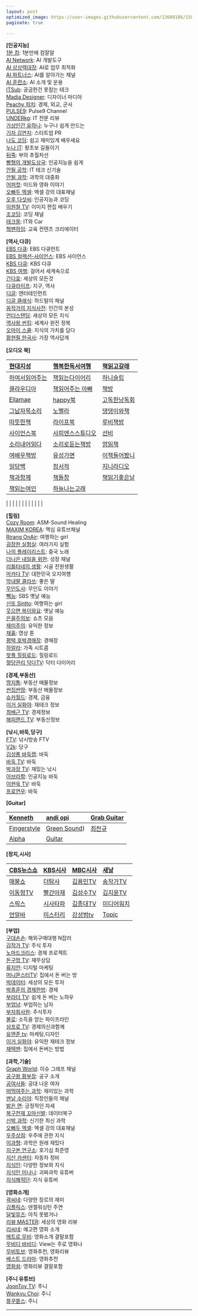 ```yaml
---
layout: post
optimized_image: https://user-images.githubusercontent.com/13609186/158834851-5c5d7736-001b-448d-8bb6-eb99f2f16233.jpg
paginate: true

---
```


**[인공지능]**<br>
[1분 컴](https://www.youtube.com/@user-ed1xt4uh7v): 1분만에 컴잘알<br>
[AI Network](https://www.youtube.com/@ainetwork_ai): AI 개발도구<br>
[AI 상상력대장](https://www.youtube.com/@captain_ai): AI로 업무 최적화<br>
[AI 파트너스](https://www.youtube.com/@easyaitech): AI를 알아가는 채널<br>
[AI 훈련소](https://www.youtube.com/@AI.Drill_center): AI 소개 및 운용<br>
[ITSub](https://www.youtube.com/@ITSUB): 궁금한건 못참는 테크<br>
[Madia Designer](https://www.youtube.com/@UXUIDesign): 디자이너 마디아<br>
[Peachy 피치](https://www.youtube.com/@peachy2023): 경제, 외교, 군사<br>
[PULSE9](https://www.youtube.com/@PULSE9_Inc): Pulse9 Channel<br>
[UNDERkg](https://www.youtube.com/@Underkg): IT 전문 리뷰<br>
[가상인간 유하나](https://www.youtube.com/@_virtualuhana8924): 누구나 쉽게 만드는<br>
[기자 김연지](https://www.youtube.com/@user-ux5ow6tn4d): 스타트업 PR<br>
[나도 코딩](https://www.youtube.com/@nadocoding): 쉽고 재미있게 배우세요<br>
[누나 IT](https://www.youtube.com/@nnit): 왕초보 길들이기<br>
[뒤죽](https://www.youtube.com/@backdie): 부의 추월차선<br>
[빵형의 개발도상국](https://www.youtube.com/@bbanghyong): 인공지능을 쉽게<br>
[안될 공학](https://www.youtube.com/@unrealtech): IT 테크 신기술<br>
[안될 과학](https://www.youtube.com/@Unrealscience): 과학의 대중화<br>
[어퍼컷](https://www.youtube.com/@UPKTV): 미드와 영화 이야기<br>
[오빠두 엑셀](https://www.youtube.com/@Oppadu): 엑셀 강의 대표채널<br>
[오후 다섯씨](https://www.youtube.com/@mr.5pm): 인공지능과 코딩<br>
[이원철 TV](https://www.youtube.com/@21c): 이미지 편집 배우기<br>
[조코딩](https://www.youtube.com/@jocoding): 코딩 채널<br>
[테크몽](https://www.youtube.com/@techmong): IT와 Car<br>
[혁펜하임](https://www.youtube.com/@hyukppen): 교육 컨텐츠 크리에이터<br>


**[역사,다큐]**<br>
[EBS 다큐](https://www.youtube.com/@EBSDocumentary): EBS 다큐먼트<br>
[EBS 컬렉션-사이언스](https://www.youtube.com/@ebs.science): EBS 사이언스<br>
[KBS 다큐](https://www.youtube.com/@KBSDocumentary): KBS 다큐<br>
[KBS 여행](https://www.youtube.com/@KBS_TRAVEL): 걸어서 세계속으로<br>
[간다효](https://www.youtube.com/@Official_gandahyo): 세상의 모든것<br>
[다큐라이프](https://www.youtube.com/@braheartlife): 지구, 역사<br>
[디글](https://www.youtube.com/@Diggle): 엔터테인먼트<br>
[디글 클래식](https://www.youtube.com/@DiggleClassic): 하드털이 채널<br>
[쏨작가의 지식사전](https://www.youtube.com/@ssom_ji_sa): 인간의 본성<br>
[언더스탠딩](https://www.youtube.com/@understanding.): 세상의 모든 지식<br>
[역사왕 썬킴](https://www.youtube.com/@user-wr8ly2xv9l): 세계사 완전 정복<br>
[오마이 스쿨](https://www.youtube.com/@0hmyschool): 지식의 가치를 담다<br>
[황현필 한국사](https://www.youtube.com/@hwang_history): 가장 역사답게<br>


**[오디오 북]**<br>

| [현대지성](https://www.youtube.com/@hdjisung) | [행복한독서여행](https://www.youtube.com/@user-gp9pr5mq5d) | [책읽고갈래](https://www.youtube.com/@bookwith) |
| :--- | :--- | :--- |
| [하여서읽어주는](https://www.youtube.com/@HaYeoSeoReadingMom) | [책읽는다이어리](https://www.youtube.com/@diary-audiobook) | [하니슬립](https://www.youtube.com/@haneesleep) |
| [클라우디아](https://www.youtube.com/@user-Claudiabook) | [책읽어주는 아빠](https://www.youtube.com/@user-qg3pl3yt4l) | [책방](https://www.youtube.com/@user-lm6ju6pe1t) |
| [Ellamae](https://www.youtube.com/@ellamaeroos7404) | [happy북](https://www.youtube.com/@AUDIOBOOKhappyreader) | [고독한낭독회](https://www.youtube.com/@Godok_) |
| [그남자목소리](https://www.youtube.com/@malevoice) | [노벨라](https://www.youtube.com/@novella_22) | [댕댕이와책](https://www.youtube.com/@WriterKimaudiobook) |
| [따뜻한책](https://www.youtube.com/@booktea) | [라이프북](https://www.youtube.com/@user-nh2vx9bn2w) | [루비책밤](https://www.youtube.com/@Rubigarden) |
| [사이언스북](https://www.youtube.com/@ScienceBooks1) | [사피엔스스튜디오](https://www.youtube.com/@sapiens_studio) | [선비](https://www.youtube.com/@SunBee) |
| [소리내어읽다](https://www.youtube.com/@SODA-Reading-Voice-ASMR) | [소리로듣는책방](https://www.youtube.com/@soribook) | [엄읽책](https://www.youtube.com/@user-bs2kh5qr9n) |
| [여배우책방](https://www.youtube.com/@onewomansplay2270) | [유성가면](https://www.youtube.com/@pokitoki) | [이책들어봤니](https://www.youtube.com/@kimpim27) |
| [일당백](https://www.youtube.com/@1DANG100) | [정서적](https://www.youtube.com/@j-reading19) | [지니라디오](https://www.youtube.com/@genieaudiobooks) |
| [책과함께](https://www.youtube.com/@user-lm7dz1gl8v) | [책들창](https://www.youtube.com/@bookwindow) | [책읽기좋은날](https://www.youtube.com/@GoodayBook) |
| [책읽는여인](https://www.youtube.com/@user-fz7pk7xh2s) | [하늘나는고래](https://www.youtube.com/@flyingwhale_an_hee_ra) | []() |


| []() | []() | []() |
| []() | []() | []() |
| []() | []() | []() |


**[힐링]**<br>
[Cozy Room](https://www.youtube.com/@CozyRoomASMR): ASM-Sound Healing<br>
[MAXIM KOREA](https://www.youtube.com/@maxim_korea): 맥심 유튜브채널<br>
[Rirang OnAir](https://www.youtube.com/@RirangOnAir): 여행하는 girl<br>
[굉장한 실험실](https://www.youtube.com/@madlabko): 여러가지 실험<br>
[나의 플레이리스트](https://www.youtube.com/@user-ky7xn1hf6h): 중국 노래<br>
[더나은 내일을 위한](https://www.youtube.com/@For.a.Better.Tomorrow): 성장 채널<br>
[리틀타네의 생활](https://www.youtube.com/@littletane): 시골 전원생활<br>
[마카다 TV](https://www.youtube.com/@go6992): 대한민국 오지여행<br>
[막내딸 클라쓰](https://www.youtube.com/@youngest-daughter): 좋은 딸<br>
[무인도사](https://www.youtube.com/@tmdcjf2388): 무인도 이야기<br>
[빽능](https://www.youtube.com/@BBACKENT): SBS 옛날 예능<br>
[신또 Sintto](https://www.youtube.com/@sintto): 여행하는 girl<br>
[웃으면 복이와요](https://www.youtube.com/@luckysmile365): 옛날 예능<br>
[은꼴주의보](https://www.youtube.com/@user-mm3sk8dt1g): 쇼츠 모음<br>
[재미주의](https://www.youtube.com/@jamjam0615): 유익한 정보<br>
[재훍](https://www.youtube.com/@jhvideotoon): 영상 툰<br>
[평택 호박경매장](https://www.youtube.com/@user-sf9fh3mq5p): 경매장<br>
[하알라](https://www.youtube.com/@user-zd8vk4gg4g): 가족 시트콤<br>
[핫플 힐링로드](https://www.youtube.com/@Hotple7): 힐링로드<br>
[혈당관리 닥다TV](https://www.youtube.com/@drdiaryTV): 닥터 다이어리<br>


**[경제,부동산]**<br>
[땅지통](https://www.youtube.com/@landtong22): 부동산 매물정보<br>
[싼집싼땅](https://www.youtube.com/@user-ep2lx4kh6k): 부동산 매물정보<br>
[슈카월드](https://www.youtube.com/@syukaworld): 경제, 금융<br>
[이거 실화야](https://www.youtube.com/@user-pl1ze2qy7l): 재테크 정보<br>
[최배근 TV](https://www.youtube.com/@TV-ct8uh): 경제정보<br>
[해피랜드 TV](https://www.youtube.com/@happy_land): 부동산정보<br>


**[낚시,바둑,당구]**<br>
[FTV](https://www.youtube.com/@KoreaFishingChannel): 낚시방송 FTV<br>
[V2k](https://www.youtube.com/@v2kBillards): 당구<br>
[김성룡 바둑랩](https://www.youtube.com/@user-hy7dg8ec1q): 바둑<br>
[바둑 TV](https://www.youtube.com/@baduk_tv): 바둑<br>
[박과장 TV](https://www.youtube.com/@park_manager): 재밌는 낚시<br>
[아브라함](https://www.youtube.com/@kyong30000): 인공지능 바둑<br>
[이현욱 TV](https://www.youtube.com/@leehyunwookTV): 바둑<br>
[프로연우](https://www.youtube.com/@proyeonwoo): 바둑<br>


**[Guitar]**<br>

| [Kenneth](https://www.youtube.com/@KennethAcoustic) | [andi opi](https://www.youtube.com/@andiopi) | [Grab Guitar](https://www.youtube.com/@GrabTheGT) |
| :--- | :--- | :--- |
| [Fingerstyle](https://www.youtube.com/@FingerstyleClub) | [Green Sound](https://www.youtube.com/@GreenSoundOfficial)) | [최찬규](https://www.youtube.com/@user-jj5td2pn2p) |
| [Alpha](https://www.youtube.com/@alphamusichadong191) | [Guitar](https://www.youtube.com/@LatestMusicGuitar) | []() |


**[정치,시사]**<br>

| [CBS뉴스쇼](https://www.youtube.com/@cbsnewsshow) | [KBS시사](https://www.youtube.com/@KBS_1Radio) | [MBC시사](https://www.youtube.com/@mbcradio_sisa) | [새날](https://www.youtube.com/@saenal) |
| :--- | :--- | :--- | :--- |
| [매불쇼](https://www.youtube.com/@maebulshow) | [더탐사](https://www.youtube.com/@citizenpress_thetamsa) | [김용민TV](https://www.youtube.com/@kimyongminTV) | [송작가TV](https://www.youtube.com/@songjakgatv) |
| [이동형TV](https://www.youtube.com/@DHLeeTV) | [빨간아재](https://www.youtube.com/@RedAzae) | [김성수TV](https://www.youtube.com/@ssroad) | [김지윤TV](https://www.youtube.com/@Kjy_Play) |
| [스픽스](https://www.youtube.com/@SPEAKS_TV) | [시사타파](https://www.youtube.com/@sisatapanews) | [김종대TV](https://www.youtube.com/@kimjongdaetv) | [미디어워치](https://www.youtube.com/@mediawatchtv) |
| [언알바](https://www.youtube.com/@unalba) | [미스터리](https://www.youtube.com/@user-zl3qd3si2g) | [강성범tv](https://www.youtube.com/@kangsungbumTV) | [Topic](https://www.youtube.com/@topic2651) |


**[부업]**<br>
[구대손손](https://www.youtube.com/@user-wc4qi7kf3h): 해외구매대행 N잡러<br>
[김작가 TV](https://www.youtube.com/@lucky_tv): 주식 투자<br>
[노마드크리스](https://www.youtube.com/@nomadchris): 경제 프로젝트<br>
[돈구멍 TV](https://www.youtube.com/@TV-ft2ik): 재무상담<br>
[류지안](https://www.youtube.com/@jianryukr): 디지털 마케팅<br>
[머니몬스터TV](https://www.youtube.com/@money_Monster): 집에서 돈 버는 방<br>
[박데이터](https://www.youtube.com/@user-my1lg8hd9j): 세상의 모든 투자<br>
[박종훈의 경제한방](https://www.youtube.com/@e-hanbang): 경제<br>
[부라더 TV](https://www.youtube.com/@burother): 쉽게 돈 버는 노하우<br>
[부업남](https://www.youtube.com/@Bupnam): 부업하는 남자<br>
[부자회사원](https://www.youtube.com/@richworker100): 주식투자<br>
[불로](https://www.youtube.com/@boolloSodeuk): 소득을 얻는 파이프라인<br>
[삼프로 TV](https://www.youtube.com/@3protv): 경제의신과함께<br>
[유앤준 tv](https://www.youtube.com/@youandjun): 마케팅,디자인<br>
[이거 실화야](https://www.youtube.com/@user-pl1ze2qy7l): 유익한 재테크 정보<br>
[재택맨](https://www.youtube.com/@jaetaekman): 집에서 돈버는 방법<br>


**[과학,기술]**<br>
[Graph World](https://www.youtube.com/@graphworld-0): 이슈 그래프 채널<br>
[공구왕 황부장](https://www.youtube.com/@Hwangbujang): 공구 소개<br>
[공여사들](https://www.youtube.com/@gongysd): 공대 나온 여자<br>
[떠먹여주는 과학](https://www.youtube.com/@user-je5bg4zs9c): 재미있는 과학<br>
[맨날 수리야](https://www.youtube.com/@google_korea):  직장인들의 채널<br>
[밝은 면](https://www.youtube.com/@BrightSideKorea): 긍정적인 자세<br>
[복구천재 꼬마신발](https://www.youtube.com/@Little_Shoes): 데이터복구<br>
[신박 과학](https://www.youtube.com/@sinbakscience): 신기한 최신 과학<br>
[오빠두 엑셀](https://www.youtube.com/@Oppadu): 엑셀 강의 대표채널<br>
[우주상점](https://www.youtube.com/@Space_Store): 우주에 관한 지식<br>
[이과형](https://www.youtube.com/@scibrother): 과학은 원래 재밌다<br>
[지구본 연구소](https://www.youtube.com/@globelab): 호기심 최준영<br>
[지산 카센터](https://www.youtube.com/@jisancarcenter): 자동차 정비<br>
[지식인](https://www.youtube.com/@knowledgepeople): 다양한 정보와 지식<br>
[지식인 미나니](https://www.youtube.com/@iamminani): 괴짜과학 유튜버<br>
[지식해적단](https://www.youtube.com/@studio_pirates): 지식 유튜버<br>


**[영화소개]**<br>
[곽씨네](https://www.youtube.com/@kwakcine): 다양한 장르의 재미<br>
[김플릭스](https://www.youtube.com/@kimflix_): 덴젤워싱턴 주연<br>
[달빛뮤즈](https://www.youtube.com/@DALBITMUSE): 아직 못봤거나<br>
[리뷰 MASTER](https://www.youtube.com/@review.master): 세상의 영화 리뷰<br>
[리씨네](https://www.youtube.com/@LEE_CINE): 예고편 영화 소개<br>
[메트로 무비](https://www.youtube.com/@MetroMovie1): 영화소개 결말포함<br>
[무비디 바비디](https://www.youtube.com/@Movie.D): View는 주로 영화나<br>
[무비토브](https://www.youtube.com/@MovieTov): 영화추천, 영화리뷰<br>
[베스트 드라마](https://www.youtube.com/@bestdrama434): 영화추천<br>
[영화쉼](https://www.youtube.com/@movie_rest): 영화리뷰 결말포함<br>


**[주니 유튜브]**<br>
[JoonToy TV](https://www.youtube.com/@joontoytv3724): 주니<br>
[Wankyu Choi](https://www.youtube.com/@wankyuchoi597): 주니<br>
[쮸꾸쮼스](https://www.youtube.com/@user-kw9uy6ff8e): 주니<br>

---
